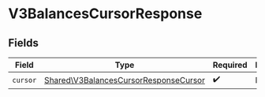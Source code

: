# V3BalancesCursorResponse


## Fields

| Field                                                                                          | Type                                                                                           | Required                                                                                       | Description                                                                                    |
| ---------------------------------------------------------------------------------------------- | ---------------------------------------------------------------------------------------------- | ---------------------------------------------------------------------------------------------- | ---------------------------------------------------------------------------------------------- |
| `cursor`                                                                                       | [Shared\V3BalancesCursorResponseCursor](../../Models/Shared/V3BalancesCursorResponseCursor.md) | :heavy_check_mark:                                                                             | N/A                                                                                            |
